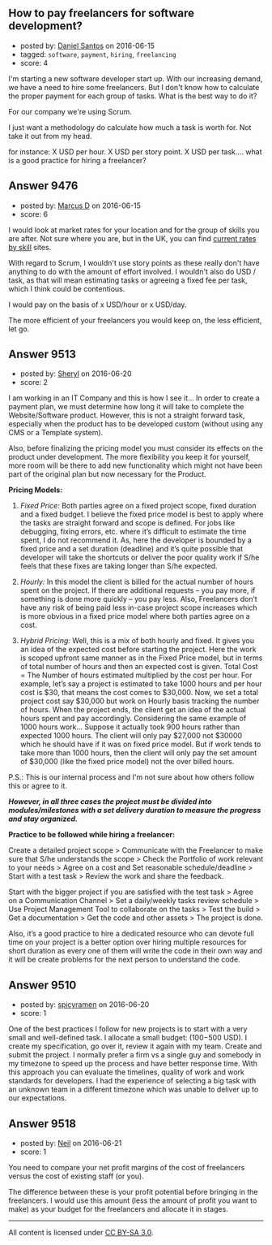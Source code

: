 ## How to pay freelancers for software development?

- posted by: [Daniel Santos](https://stackexchange.com/users/477148/daniel-santos) on 2016-06-15
- tagged: `software`, `payment`, `hiring`, `freelancing`
- score: 4

I'm starting a new software developer start up. With our increasing demand, we have a need to hire some freelancers. But I don't know how to calculate the proper payment for each group of tasks. What is the best way to do it?

For our company we're using Scrum.
 
I just want a methodology do calculate how much a task is worth for. Not take it out from my head. 

for instance: X USD per hour.  X USD per story point.  X USD per task.... what is a good practice for hiring a freelancer?


## Answer 9476

- posted by: [Marcus D](https://stackexchange.com/users/258531/marcus-d) on 2016-06-15
- score: 6

<p>I would look at market rates for your location and for the group of skills you are after. Not sure where you are, but in the UK, you can find <a href="http://www.contractorcalculator.co.uk/Contractor_Market_Stats.aspx">current rates by skill</a> sites.</p>

<p>With regard to Scrum, I wouldn't use story points as these really don't have anything to do with the amount of effort involved. I wouldn't also do USD / task, as that will mean estimating tasks or agreeing a fixed fee per task, which I think could be contentious. </p>

<p>I would pay on the basis of x USD/hour or x USD/day. </p>

<p>The more efficient of your freelancers you would keep on, the less efficient, let go.</p>



## Answer 9513

- posted by: [Sheryl](https://stackexchange.com/users/7012672/sheryl) on 2016-06-20
- score: 2

I am working in an IT Company and this is how I see it...
In order to create a payment plan, we must determine how long it will take to complete the Website/Software product. However, this is not a straight forward task, especially when the product has to be developed custom (without using any CMS or a Template system). 

Also, before finalizing the pricing model you must consider its effects on the product under development. The more flexibility you keep it for yourself, more room will be there to add new functionality which might not have been part of the original plan but now necessary for the Product. 

**Pricing Models:**

1. *Fixed Price:* Both parties agree on a fixed project scope, fixed duration and a fixed budget. I believe the fixed price model is best to apply where the tasks are straight forward and scope is defined. For jobs like debugging, fixing errors, etc. where it’s difficult to estimate the time spent, I do not recommend it. As, here the developer is bounded by a fixed price and a set duration (deadline) and it’s quite possible that developer will take the shortcuts or deliver the poor quality work if S/he feels that these fixes are taking longer than S/he expected. 

2. *Hourly:* In this model the client is billed for the actual number of hours spent on the project. If there are additional requests – you pay more, if something is done more quickly – you pay less. Also, Freelancers don’t have any risk of being paid less in-case project scope increases which is more obvious in a fixed price model where both parties agree on a cost.


3. *Hybrid Pricing:* Well, this is a mix of both hourly and fixed. It gives you an idea of the expected cost before starting the project. Here the work is scoped upfront same manner as in the Fixed Price model, but in terms of total number of hours and then an expected cost is given. Total Cost = The Number of hours estimated multiplied by the cost per hour. For example, let’s say a project is estimated to take 1000 hours and per hour cost is $30, that means the cost comes to $30,000. Now, we set a total project cost say $30,000 but work on Hourly basis tracking the number of hours. When the project ends, the client get an idea of the actual hours spent and pay accordingly. Considering the same example of 1000 hours work… Suppose it actually took 900 hours rather than expected 1000 hours. The client will only pay $27,000 not $30000 which he should have if it was on fixed price model. But if work tends to take more than 1000 hours, then the client will only pay the set amount of $30,000 (like the fixed price model) not the over billed hours.

P.S.: This is our internal process and I'm not sure about how others follow this or agree to it.

***However, in all three cases the project must be divided into modules/milestones with a set delivery duration to measure the progress and stay organized.***

**Practice to be followed while hiring a freelancer:**

Create a detailed project scope > Communicate with the Freelancer to make sure that S/he understands the scope > Check the Portfolio of work relevant to your needs > Agree on a cost and Set reasonable schedule/deadline > Start with a test task > Review the work and share the feedback. 

Start with the bigger project if you are satisfied with the test task > Agree on a Communication Channel > Set a daily/weekly tasks review schedule > Use Project Management Tool to collaborate on the tasks > Test the build > Get a documentation > Get the code and other assets > The project is done.       

Also, it’s a good practice to hire a dedicated resource who can devote full time on your project is a better option over hiring multiple resources for short duration as every one of them will write the code in their own way and it will be create problems for the next person to understand the code. 


## Answer 9510

- posted by: [spicyramen](https://stackexchange.com/users/95846/spicyramen) on 2016-06-20
- score: 1

One of the best practices I follow for new projects is to start with a very small and well-defined task. I allocate a small budget: ($100-$500 USD). 
I create my specification, go over it, review it again with my team. Create and submit the project. I normally prefer a firm vs a single guy and somebody in my timezone to speed up the process and have better response time. With this approach you can evaluate the timelines, quality of work and work standards for developers. I had the experience of selecting a big task with an unknown team in a different timezone which was unable to deliver up to our expectations.


## Answer 9518

- posted by: [Neil](https://stackexchange.com/users/2711480/neil) on 2016-06-21
- score: 1

You need to compare your net profit margins of the cost of freelancers versus the cost of existing staff (or you).

The difference between these is your profit potential before bringing in the freelancers. I would use this amount (less the amount of profit you want to make) as your budget for the freelancers and allocate it in stages.  



---

All content is licensed under [CC BY-SA 3.0](https://creativecommons.org/licenses/by-sa/3.0/).
